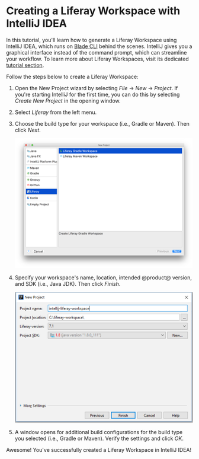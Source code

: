 # Creating a Liferay Workspace with IntelliJ IDEA

In this tutorial, you'll learn how to generate a Liferay Workspace using
IntelliJ IDEA, which runs on
[Blade CLI](/develop/tutorials/-/knowledge_base/7-1/blade-cli) behind the
scenes. IntelliJ gives you a graphical interface instead of the command prompt,
which can streamline your workflow. To learn more about Liferay Workspaces,
visit its dedicated
[tutorial section](/develop/tutorials/-/knowledge_base/7-1/liferay-workspace).

Follow the steps below to create a Liferay Workspace:

1.  Open the New Project wizard by selecting *File* &rarr; *New* &rarr;
    *Project*. If you're starting IntelliJ for the first time, you can do this
    by selecting *Create New Project* in the opening window.

2.  Select *Liferay* from the left menu.

3.  Choose the build type for your workspace (i.e., Gradle or Maven). Then click
    *Next*.

    ![Figure 1: Choose *Liferay Gradle Workspace* or *Liferay Maven Workspace*, depending on the build you prefer.](../../../images/intellij-workspace-build.png)

4.  Specify your workspace's name, location, intended @product@ version, and
    SDK (i.e., Java JDK). Then click *Finish*.

    ![Figure 2: Specify your workspace's configurations.](../../../images/intellij-workspace-project.png)

5.  A window opens for additional build configurations for the build type you
    selected (i.e., Gradle or Maven). Verify the settings and click *OK*.

Awesome! You've successfully created a Liferay Workspace in IntelliJ IDEA!
